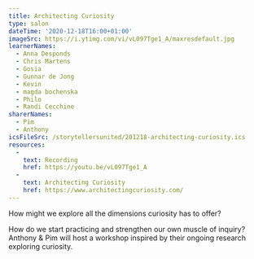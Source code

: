 ```yaml
---
title: Architecting Curiosity
type: salon
dateTime: '2020-12-18T16:00+01:00'
imageSrc: https://i.ytimg.com/vi/vL097Tge1_A/maxresdefault.jpg
learnerNames:
  - Anna Desponds
  - Chris Martens
  - Gosia
  - Gunnar de Jong
  - Kevin
  - magda bochenska
  - Philo
  - Randi Cecchine
sharerNames:
  - Pim
  - Anthony
icsFileSrc: /storytellersunited/201218-architecting-curiosity.ics
resources:
  -
    text: Recording
    href: https://youtu.be/vL097Tge1_A
  -
    text: Architecting Curiosity
    href: https://www.architectingcuriosity.com/
---
```


How might we explore all the dimensions curiosity has to offer? 
<!--more-->
How do we start practicing and strengthen our own muscle of inquiry? Anthony & Pim will host a workshop inspired by their ongoing research exploring curiosity.